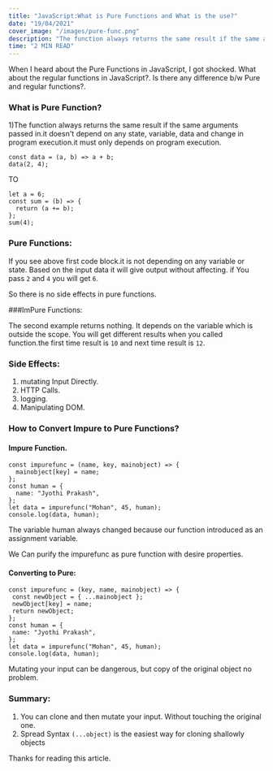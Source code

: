 ```yaml
---
title: "JavaScript:What is Pure Functions and What is the use?"
date: "19/04/2021"
cover_image: "/images/pure-func.png"
description: "The function always returns the same result if the same arguments passed in.it doesn't depend on any state, variable, data and change in program execution.it must only depends..."
time: "2 MIN READ"
---
```


When I heard about the Pure Functions in JavaScript, I got shocked. What about the regular functions in JavaScript?. Is there any difference b/w Pure and regular functions?.

### What is Pure Function?

1)The function always returns the same result if the same arguments passed in.it doesn't depend on any state, variable, data and change in program execution.it must only depends on program execution.

```
const data = (a, b) => a + b;
data(2, 4);
```

TO

```
let a = 6;
const sum = (b) => {
  return (a += b);
};
sum(4);
```

### Pure Functions:

If you see above first code block.it is not depending on any variable or state. Based on the input data it will give output without affecting.
if You pass `2` and `4` you will get `6`.

So there is no side effects in pure functions.

###ImPure Functions:

The second example returns nothing. It depends on the variable which is outside the scope.
You will get different results when you called function.the first time result is `10` and next time result is `12`.

### Side Effects:

1. mutating Input Directly.
2. HTTP Calls.
3. logging.
4. Manipulating DOM.

### How to Convert Impure to Pure Functions?

#### Impure Function.

```
const impurefunc = (name, key, mainobject) => {
  mainobject[key] = name;
};
const human = {
  name: "Jyothi Prakash",
};
let data = impurefunc("Mohan", 45, human);
console.log(data, human);

```

The variable human always changed because our function introduced as an assignment variable.

We Can purify the impurefunc as pure function with desire properties.

#### Converting to Pure:

```
const impurefunc = (key, name, mainobject) => {
 const newObject = { ...mainobject };
 newObject[key] = name;
 return newObject;
};
const human = {
 name: "Jyothi Prakash",
};
let data = impurefunc("Mohan", 45, human);
console.log(data, human);
```

Mutating your input can be dangerous, but copy of the original object no problem.

### Summary:

1. You can clone and then mutate your input. Without touching the original one.
2. Spread Syntax `(...object)` is the easiest way for cloning shallowly objects

Thanks for reading this article.
